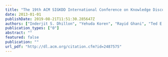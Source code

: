 ```yaml
---
title: "The 19th ACM SIGKDD International Conference on Knowledge Discovery and Data Mining, KDD 2013, Chicago, IL, USA, August 11-14, 2013"
date: 2013-01-01
publishDate: 2019-08-21T11:51:30.285647Z
authors: ["Inderjit S. Dhillon", "Yehuda Koren", "Rayid Ghani", "Ted E. Senator", "Paul Bradley", "Rajesh Parekh", "Jingrui He", "Robert L. Grossman", "Ramasamy Uthurusamy"]
publication_types: ["0"]
abstract: ""
featured: false
publication: ""
url_pdf: "http://dl.acm.org/citation.cfm?id=2487575"
---
```


